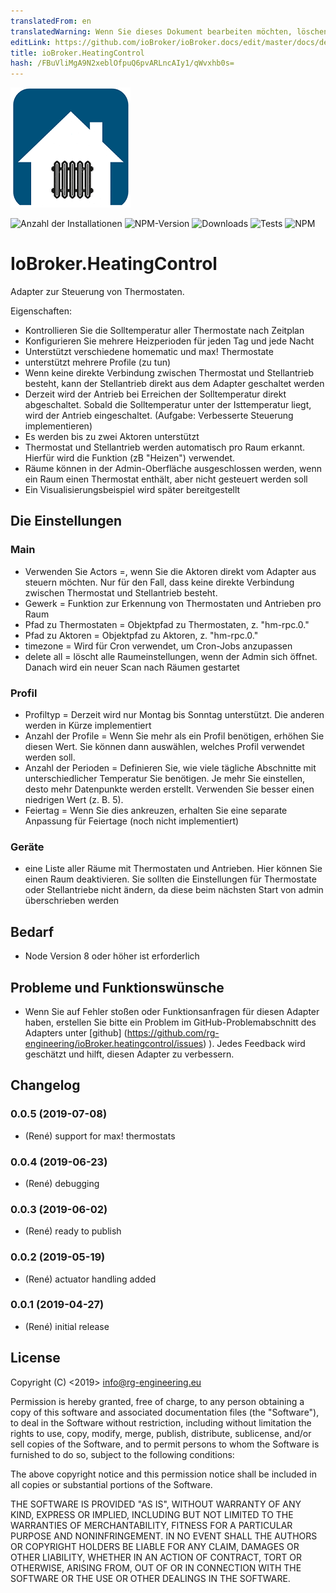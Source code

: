 ```yaml
---
translatedFrom: en
translatedWarning: Wenn Sie dieses Dokument bearbeiten möchten, löschen Sie bitte das Feld "translationsFrom". Andernfalls wird dieses Dokument automatisch erneut übersetzt
editLink: https://github.com/ioBroker/ioBroker.docs/edit/master/docs/de/adapterref/iobroker.heatingcontrol/README.md
title: ioBroker.HeatingControl
hash: /FBuVliMgA9N2xeblOfpuQ6pvARLncAIy1/qWvxhb0s=
---
```

![Logo](../../../en/adapterref/iobroker.heatingcontrol/admin/heatingcontrol.png)

![Anzahl der Installationen](http://iobroker.live/badges/heatingcontrol-stable.svg)
![NPM-Version](https://img.shields.io/npm/v/iobroker.heatingcontrol.svg)
![Downloads](https://img.shields.io/npm/dm/iobroker.heatingcontrol.svg)
![Tests](https://travis-ci.org/rg-engineering/ioBroker.heatingcontrol.svg?branch=master)
![NPM](https://nodei.co/npm/iobroker.heatingcontrol.png?downloads=true)

# IoBroker.HeatingControl
Adapter zur Steuerung von Thermostaten.

Eigenschaften:

* Kontrollieren Sie die Solltemperatur aller Thermostate nach Zeitplan
* Konfigurieren Sie mehrere Heizperioden für jeden Tag und jede Nacht
* Unterstützt verschiedene homematic und max! Thermostate
* unterstützt mehrere Profile (zu tun)
* Wenn keine direkte Verbindung zwischen Thermostat und Stellantrieb besteht, kann der Stellantrieb direkt aus dem Adapter geschaltet werden
* Derzeit wird der Antrieb bei Erreichen der Solltemperatur direkt abgeschaltet. Sobald die Solltemperatur unter der Isttemperatur liegt, wird der Antrieb eingeschaltet. (Aufgabe: Verbesserte Steuerung implementieren)
* Es werden bis zu zwei Aktoren unterstützt
* Thermostat und Stellantrieb werden automatisch pro Raum erkannt. Hierfür wird die Funktion (zB "Heizen") verwendet.
* Räume können in der Admin-Oberfläche ausgeschlossen werden, wenn ein Raum einen Thermostat enthält, aber nicht gesteuert werden soll
* Ein Visualisierungsbeispiel wird später bereitgestellt

## Die Einstellungen
### Main
* Verwenden Sie Actors =, wenn Sie die Aktoren direkt vom Adapter aus steuern möchten. Nur für den Fall, dass keine direkte Verbindung zwischen Thermostat und Stellantrieb besteht.
* Gewerk = Funktion zur Erkennung von Thermostaten und Antrieben pro Raum
* Pfad zu Thermostaten = Objektpfad zu Thermostaten, z. "hm-rpc.0."
* Pfad zu Aktoren = Objektpfad zu Aktoren, z. "hm-rpc.0."
* timezone = Wird für Cron verwendet, um Cron-Jobs anzupassen
* delete all = löscht alle Raumeinstellungen, wenn der Admin sich öffnet. Danach wird ein neuer Scan nach Räumen gestartet

### Profil
* Profiltyp = Derzeit wird nur Montag bis Sonntag unterstützt. Die anderen werden in Kürze implementiert
* Anzahl der Profile = Wenn Sie mehr als ein Profil benötigen, erhöhen Sie diesen Wert. Sie können dann auswählen, welches Profil verwendet werden soll.
* Anzahl der Perioden = Definieren Sie, wie viele tägliche Abschnitte mit unterschiedlicher Temperatur Sie benötigen. Je mehr Sie einstellen, desto mehr Datenpunkte werden erstellt. Verwenden Sie besser einen niedrigen Wert (z. B. 5).
* Feiertag = Wenn Sie dies ankreuzen, erhalten Sie eine separate Anpassung für Feiertage (noch nicht implementiert)

### Geräte
* eine Liste aller Räume mit Thermostaten und Antrieben. Hier können Sie einen Raum deaktivieren. Sie sollten die Einstellungen für Thermostate oder Stellantriebe nicht ändern, da diese beim nächsten Start von admin überschrieben werden

## Bedarf
* Node Version 8 oder höher ist erforderlich

## Probleme und Funktionswünsche
* Wenn Sie auf Fehler stoßen oder Funktionsanfragen für diesen Adapter haben, erstellen Sie bitte ein Problem im GitHub-Problemabschnitt des Adapters unter [github] (https://github.com/rg-engineering/ioBroker.heatingcontrol/issues) ). Jedes Feedback wird geschätzt und hilft, diesen Adapter zu verbessern.

## Changelog

### 0.0.5 (2019-07-08)
* (René) support for max! thermostats

### 0.0.4 (2019-06-23)
* (René) debugging

### 0.0.3 (2019-06-02)
* (René) ready to publish

### 0.0.2 (2019-05-19)
* (René) actuator handling added

### 0.0.1 (2019-04-27)
* (René) initial release

## License

Copyright (C) <2019>  <info@rg-engineering.eu>

Permission is hereby granted, free of charge, to any person obtaining a copy of this software and associated documentation files (the "Software"), to deal in the Software without restriction, including without limitation the rights to use, copy, modify, merge, publish, distribute, sublicense, and/or sell copies of the Software, and to permit persons to whom the Software is furnished to do so, subject to the following conditions:

The above copyright notice and this permission notice shall be included in all copies or substantial portions of the Software.

THE SOFTWARE IS PROVIDED "AS IS", WITHOUT WARRANTY OF ANY KIND, EXPRESS OR IMPLIED, INCLUDING BUT NOT LIMITED TO THE WARRANTIES OF MERCHANTABILITY, FITNESS FOR A PARTICULAR PURPOSE AND NONINFRINGEMENT. IN NO EVENT SHALL THE AUTHORS OR COPYRIGHT HOLDERS BE LIABLE FOR ANY CLAIM, DAMAGES OR OTHER LIABILITY, WHETHER IN AN ACTION OF CONTRACT, TORT OR OTHERWISE, ARISING FROM, OUT OF OR IN CONNECTION WITH THE SOFTWARE OR THE USE OR OTHER DEALINGS IN THE SOFTWARE.